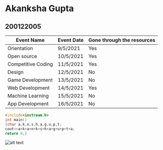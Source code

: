 # Akanksha Gupta 
## 200122005
|Event Name             | Event Date | Gone through the resources |
|-----------------------|------------|----------------------------|
|Orientation            |9/5/2021    |Yes                         |
|Open source            |10/5/2021   |Yes                         |
|Competitive Coding     |11/5/2021   |Yes                         |
|Design                 |12/5/2021   |No                          |
|Game Development       |13/5/2021   |No                          |
|Web Development        |14/5/2021   |Yes                         |
|Machine Learning       |15/5/2021   |No                          |
|App Development        |16/5/2021   |No                          |

```C++
#include<iostream.h>
int main()
{char a,k,n,s,h,a,g,u,p,t;
cout<<a+k+a+n+k+s+h+a+g+u+p+t+a;
return 0;}
```
![alt text](https://github.com/codingiitg/open_source_submission/blob/main/coding-club%20logo.png?raw=true)

